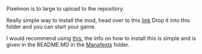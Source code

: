 Pixelmon is to large to upload to the repository.

Really simple way to install the mod, head over to this [link](https://www.curseforge.com/minecraft/mc-mods/pixelmon)
Drop it into this folder and you can start your game.

I would recommend using [this](https://github.com/ZeroG-Network/ZeroG-Pixelmon-Obsidian-Edition/blob/main/Manafests/ZeroG-Pixlemon%20Obsidian%20Edition-1.1.4.zip), the info on how to install this is simple and is given in the README.MD in the [Manafests](https://github.com/ZeroG-Network/ZeroG-Pixelmon-Obsidian-Edition/tree/main/Manafests) folder.